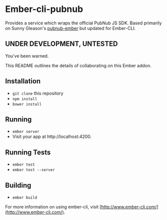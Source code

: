 # Ember-cli-pubnub

Provides a service which wraps the official PubNub JS SDK. Based primarily on Sunny Gleason's [pubnub-ember](https://github.com/pubnub/pubnub-ember) but updated for Ember-CLI.

## UNDER DEVELOPMENT, UNTESTED

You've been warned.


This README outlines the details of collaborating on this Ember addon.

## Installation

* `git clone` this repository
* `npm install`
* `bower install`

## Running

* `ember server`
* Visit your app at http://localhost:4200.

## Running Tests

* `ember test`
* `ember test --server`

## Building

* `ember build`

For more information on using ember-cli, visit [http://www.ember-cli.com/](http://www.ember-cli.com/).
